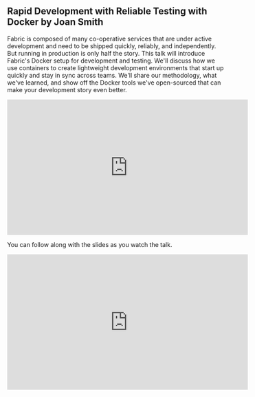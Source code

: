 <!--
{
"name" : "rapid-development",
"version" : "0.0.1",
"title" : "Rapid Development with Reliable Testing with Docker by Joan Smith",
"description" : "This talk will introduce Fabric's Docker setup for development and testing.",
"freshnessDate" : 2015-11-01,
"homepage" : "https://dev.twitter.com/flight/2015",
"canonicalSource" : "https://dev.twitter.com/flight/2015",
"license" : "All Rights Reserved"
}
-->


<!-- @section -->

## Rapid Development with Reliable Testing with Docker by Joan Smith

Fabric is composed of many co-operative services that are under active development and need to be shipped quickly, reliably, and independently. But running in production is only half the story. This talk will introduce Fabric's Docker setup for development and testing. We'll discuss how we use containers to create lightweight development environments that start up quickly and stay in sync across teams. We'll share our methodology, what we've learned, and show off the Docker tools we've open-sourced that can make your development story even better.

<iframe width="560" height="315" src="https://www.youtube.com/embed/6-Sqrpeg3X8" frameborder="0" allowfullscreen></iframe>

You can follow along with the slides as you watch the talk.

<iframe width="560" height="315" src="https://g.twimg.com/dev/flight/2015/keynotes/Flight2015-Smith_Joan-Rapid_Development_and_Reliable_Testing_with_Docker.pdf" frameborder="0" allowfullscreen></iframe>
